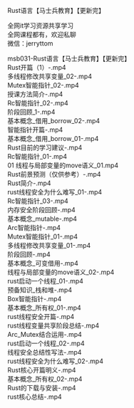 Rust语言【马士兵教育】【更新完】

全网it学习资源共享学习<br>全网课程都有，欢迎私聊<br>微信：jerryttom<br>

msb031-Rust语言【马士兵教育】【更新完】<br> Rust开篇（1）-.mp4<br> 多线程修改共享变量_02-.mp4<br> Mutex智能指针_02-.mp4<br> 授课方法简介-.mp4<br> Rc智能指针_02-.mp4<br> 阶段回顾_1-.mp4<br> 基本概念_借用_borrow_02-.mp4<br> 智能指针开篇-.mp4<br> 基本概念_借用_borrow_01-.mp4<br> Rust目前的学习建议-.mp4<br> Rc智能指针_01-.mp4<br> 01 线程与局部变量的move语义_01.mp4<br> Rust前景预测（仅供参考）-.mp4<br> Rust简介-.mp4<br> rust线程安全为什么难写_01-.mp4<br> Rc智能指针_03-.mp4<br> 内存安全阶段回顾-.mp4<br> 基本概念_mutable-.mp4<br> Arc智能指针-.mp4<br> Mutex智能指针_01-.mp4<br> 多线程修改共享变量_01-.mp4<br> 阶段回顾-.mp4<br> 基本概念_可变借用-.mp4<br> 线程与局部变量的move语义_02-.mp4<br> rust启动一个线程_01-.mp4<br> 预备知识_栈和堆-.mp4<br> Box智能指针-.mp4<br> 基本概念_所有权_01-.mp4<br> rust线程安全开篇-.mp4<br> rust线程变量共享阶段总结-.mp4<br> Arc_Mutex结合运用-.mp4<br> rust启动一个线程_02-.mp4<br> 线程安全总结性写法-.mp4<br> rust线程安全为什么难写_02-.mp4<br> Rust核心开篇明义-.mp4<br> 基本概念_所有权_02-.mp4<br> Rust的下载与安装-.mp4<br> rust核心总结-.mp4